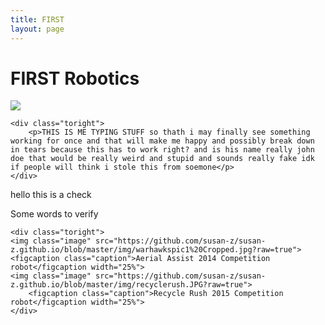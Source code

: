 ```yaml
---
title: FIRST
layout: page
---
```

# FIRST Robotics

<div class="side-by-side">
    <div class="toleft">
        <img class="image" src="https://github.com/susan-z/susan-z.github.io/blob/master/img/robotheader.jpg?raw=true">
    </div>

    <div class="toright">
        <p>THIS IS ME TYPING STUFF so thath i may finally see something working for once and that will make me happy and possibly break down in tears because this has to work right? and is his name really john doe that would be really weird and stupid and sounds really fake idk if people will think i stole this from soemone</p>
    </div>
</div>

<p> hello this is a check </p>

<div class="side-by-side">
    <div class="toleft">
    <p>Some words to verify</p>   
    </div>

    <div class="toright">
    <img class="image" src="https://github.com/susan-z/susan-z.github.io/blob/master/img/warhawkspic1%20Cropped.jpg?raw=true">     
    <figcaption class="caption">Aerial Assist 2014 Competition robot</figcaption width="25%">
    <img class="image" src="https://github.com/susan-z/susan-z.github.io/blob/master/img/recyclerush.JPG?raw=true">
        <figcaption class="caption">Recycle Rush 2015 Competition robot</figcaption width="25%">
    </div>
</div>

